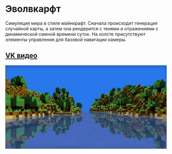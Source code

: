 # Эволвкарфт

Симуляция мира в стиле майнкрафт. Сначала происходит генерация случайной карты, а затем она рендерится с тенями и отражениями с динамической сменой времени суток. На холсте присутствуют элементы управления для базовой навигации камеры.

## [VK видео](https://vk.com/video108905937_171349158)

[![Screenshot](./evolvecraft-screenshot.png)](https://vk.com/video108905937_171349158)
